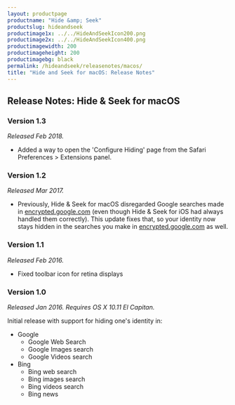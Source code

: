 ```yaml
---
layout: productpage
productname: "Hide &amp; Seek"
productslug: hideandseek
productimage1x: ../../HideAndSeekIcon200.png
productimage2x: ../../HideAndSeekIcon400.png
productimagewidth: 200
productimageheight: 200
productimagebg: black
permalink: /hideandseek/releasenotes/macos/
title: "Hide and Seek for macOS: Release Notes"
---
```


<h2 class="keep-case">Release Notes: Hide & Seek for macOS</h2>

<h3>Version 1.3</h3>

<em>Released Feb 2018.</em>

  - Added a way to open the 'Configure Hiding' page from the Safari
    Preferences > Extensions panel.

<h3>Version 1.2</h3>

<em>Released Mar 2017.</em>

  - Previously, Hide & Seek for macOS disregarded Google searches made
    in <a href="http://encrypted.google.com/">encrypted.google.com</a>
    (even though Hide & Seek for iOS had always handled them correctly).
    This update fixes that, so your identity now stays hidden in the
    searches you make in <a
    href="http://encrypted.google.com/">encrypted.google.com</a> as
    well.

<h3>Version 1.1</h3>

<em>Released Feb 2016.</em>

  - Fixed toolbar icon for retina displays

<h3>Version 1.0</h3>

<em>Released Jan 2016. Requires OS X 10.11 El Capitan.</em>

Initial release with support for hiding one's identity in:

  - Google
      - Google Web Search
      - Google Images search
      - Google Videos search
  - Bing
      - Bing web search
      - Bing images search
      - Bing videos search
      - Bing news
